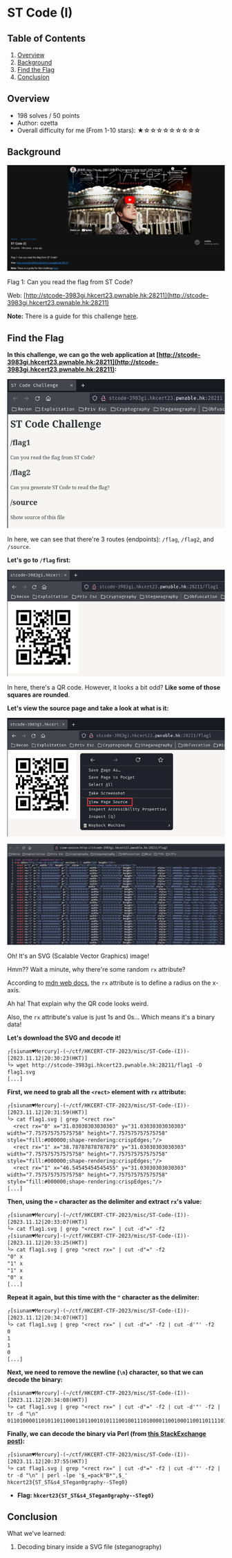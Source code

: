 # ST Code (I)

## Table of Contents

1. [Overview](#overview)
2. [Background](#background)
3. [Find the Flag](#find-the-flag)
4. [Conclusion](#conclusion)

## Overview

- 198 solves / 50 points
- Author: ozetta
- Overall difficulty for me (From 1-10 stars): ★☆☆☆☆☆☆☆☆☆

## Background

![](https://raw.githubusercontent.com/siunam321/CTF-Writeups/main/HKCERT-CTF-2023/images/Pasted%20image%2020231112201153.png)

Flag 1: Can you read the flag from ST Code?

Web: [http://stcode-3983gi.hkcert23.pwnable.hk:28211](http://stcode-3983gi.hkcert23.pwnable.hk:28211)

**Note:** There is a guide for this challenge [here](https://hackmd.io/@blackb6a/hkcert-ctf-2023-ii-en-4e6150a89a1ff32c).

## Find the Flag

**In this challenge, we can go the web application at [http://stcode-3983gi.hkcert23.pwnable.hk:28211](http://stcode-3983gi.hkcert23.pwnable.hk:28211):**

![](https://raw.githubusercontent.com/siunam321/CTF-Writeups/main/HKCERT-CTF-2023/images/Pasted%20image%2020231112201630.png)

In here, we can see that there're 3 routes (endpoints): `/flag`, `/flag2`, and `/source`.

**Let's go to `/flag` first:**

![](https://raw.githubusercontent.com/siunam321/CTF-Writeups/main/HKCERT-CTF-2023/images/Pasted%20image%2020231112201853.png)

In here, there's a QR code. However, it looks a bit odd? **Like some of those squares are rounded**.

**Let's view the source page and take a look at what is it:**

![](https://raw.githubusercontent.com/siunam321/CTF-Writeups/main/HKCERT-CTF-2023/images/Pasted%20image%2020231112202440.png)

![](https://raw.githubusercontent.com/siunam321/CTF-Writeups/main/HKCERT-CTF-2023/images/Pasted%20image%2020231112202452.png)

Oh! It's an SVG (Scalable Vector Graphics) image!

Hmm?? Wait a minute, why there're some random `rx` attribute?

According to [mdn web docs](https://developer.mozilla.org/en-US/docs/Web/SVG/Attribute/rx), the `rx` attribute is to define a radius on the x-axis.

Ah ha! That explain why the QR code looks weird.

Also, the `rx` attribute's value is just 1s and 0s... Which means it's a binary data!

**Let's download the SVG and decode it!**
```shell
┌[siunam♥Mercury]-(~/ctf/HKCERT-CTF-2023/misc/ST-Code-(I))-[2023.11.12|20:30:23(HKT)]
└> wget http://stcode-3983gi.hkcert23.pwnable.hk:28211/flag1 -O flag1.svg
[...]
```

**First, we need to grab all the `<rect>` element with `rx` attribute:**
```shell
┌[siunam♥Mercury]-(~/ctf/HKCERT-CTF-2023/misc/ST-Code-(I))-[2023.11.12|20:31:59(HKT)]
└> cat flag1.svg | grep "<rect rx="                                      
  <rect rx="0" x="31.03030303030303" y="31.03030303030303" width="7.757575757575758" height="7.757575757575758" style="fill:#000000;shape-rendering:crispEdges;"/>
  <rect rx="1" x="38.78787878787879" y="31.03030303030303" width="7.757575757575758" height="7.757575757575758" style="fill:#000000;shape-rendering:crispEdges;"/>
  <rect rx="1" x="46.54545454545455" y="31.03030303030303" width="7.757575757575758" height="7.757575757575758" style="fill:#000000;shape-rendering:crispEdges;"/>
[...]
```

**Then, using the `=` character as the delimiter and extract `rx`'s value:**
```shell
┌[siunam♥Mercury]-(~/ctf/HKCERT-CTF-2023/misc/ST-Code-(I))-[2023.11.12|20:33:07(HKT)]
└> cat flag1.svg | grep "<rect rx=" | cut -d"=" -f2
┌[siunam♥Mercury]-(~/ctf/HKCERT-CTF-2023/misc/ST-Code-(I))-[2023.11.12|20:33:25(HKT)]
└> cat flag1.svg | grep "<rect rx=" | cut -d"=" -f2
"0" x
"1" x
"1" x
"0" x
[...]
```

**Repeat it again, but this time with the `"` character as the delimiter:**
```shell
┌[siunam♥Mercury]-(~/ctf/HKCERT-CTF-2023/misc/ST-Code-(I))-[2023.11.12|20:34:07(HKT)]
└> cat flag1.svg | grep "<rect rx=" | cut -d"=" -f2 | cut -d'"' -f2
0
1
1
0
[...]
```

**Next, we need to remove the newline (`\n`) character, so that we can decode the binary:**
```shell
┌[siunam♥Mercury]-(~/ctf/HKCERT-CTF-2023/misc/ST-Code-(I))-[2023.11.12|20:34:08(HKT)]
└> cat flag1.svg | grep "<rect rx=" | cut -d"=" -f2 | cut -d'"' -f2 | tr -d "\n"                   
011010000110101101100011011001010111001001110100001100100011001101111011010100110101010001011111010100110101010000100110011100110011010001011111010100110101010001100101011001110110000101101110001100000110011101110010011000010111000001101000011110010010110100101101010100110101010001100101011001110011000001111101
```

**Finally, we can decode the binary via Perl (from [this StackExchange post](https://unix.stackexchange.com/questions/98948/ascii-to-binary-and-binary-to-ascii-conversion-tools)):**
```shell
┌[siunam♥Mercury]-(~/ctf/HKCERT-CTF-2023/misc/ST-Code-(I))-[2023.11.12|20:37:55(HKT)]
└> cat flag1.svg | grep "<rect rx=" | cut -d"=" -f2 | cut -d'"' -f2 | tr -d "\n" | perl -lpe '$_=pack"B*",$_'   
hkcert23{ST_ST&s4_STegan0graphy--STeg0}
```

- **Flag: `hkcert23{ST_ST&s4_STegan0graphy--STeg0}`**

## Conclusion

What we've learned:

1. Decoding binary inside a SVG file (steganography)